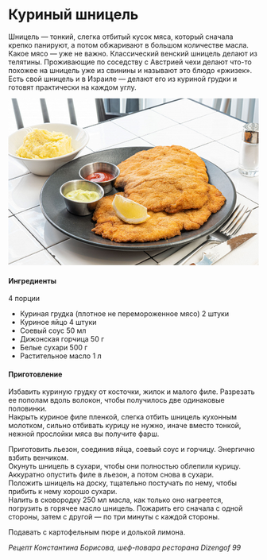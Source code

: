 ﻿---
image: ../pics/schnitzel.jpg
---
# Куриный шницель

Шницель — тонкий, слегка отбитый кусок мяса, который сначала крепко панируют, а потом обжаривают в большом количестве масла. Какое мясо — уже не важно. Классический венский шницель делают из телятины. Проживающие по соседству с Австрией чехи делают что-то похожее на шницель уже из свинины и называют это блюдо «ржизек». Есть свой шницель и в Израиле — делают его из куриной грудки и готовят практически на каждом углу.

![Куриный шницель](../pics/schnitzel.jpg)

#### Ингредиенты

4 порции

* Куриная грудка (плотное не перемороженное мясо) 2 штуки
* Куриное яйцо 4 штуки
* Соевый соус 50 мл
* Дижонская горчица 50 г
* Белые сухари 500 г
* Растительное масло 1 л


#### Приготовление

Избавить куриную грудку от косточки, жилок и малого филе. Разрезать ее пополам вдоль волокон, чтобы получилось две одинаковые половинки.  
Накрыть куриное филе пленкой, слегка отбить шницель кухонным молотком, сильно отбивать курицу не нужно, иначе вместо тонкой, нежной прослойки мяса вы получите фарш.  

Приготовить льезон, соединив яйца, соевый соус и горчицу. Энергично взбить венчиком.  
Окунуть шницель в сухари, чтобы они полностью облепили курицу.  
Аккуратно опустить филе в льезон, а потом снова в сухари.  
Положить шницель на доску, тщательно постучать по нему, чтобы прибить к нему хорошо сухари.  
Налить в сковородку 250 мл масла, как только оно нагреется, погрузить в горячее масло шницель. Пожарить его сначала с одной стороны, затем с другой — по три минуты с каждой стороны.

Подавать с картофельным пюре и долькой лимона.

*Рецепт Константина Борисова, шеф-повара ресторана Dizengof 99*
